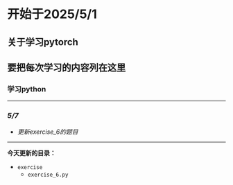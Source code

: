 # **开始于2025/5/1**
## 关于学习pytorch
## 要把每次学习的内容列在这里
### 学习python

---
### ***5/7***
- *更新exercise_6的题目*
---
**今天更新的目录：**
- `exercise`
    - `exercise_6.py`
